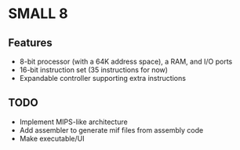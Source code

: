 SMALL 8 
================
 

Features
--------
* 8-bit processor (with a 64K address space), a RAM, and I/O ports
* 16-bit instruction set (35 instructions for now)
* Expandable controller supporting extra instructions 

TODO
--------
* Implement MIPS-like architecture
* Add assembler to generate mif files from assembly code
* Make executable/UI